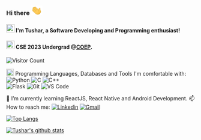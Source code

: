 ### Hi there <img src="https://raw.githubusercontent.com/PrajjwalDatir/PrajjwalDatir/master/assets/wave.gif" width="30px" height="25px">

#### <img src="https://user-images.githubusercontent.com/69508845/147593555-efaf08f1-29aa-404f-865a-eedbd4eea455.png" width="22px" height="22px"> I'm Tushar, a Software Developing and Programming enthusiast! 
#### <img src="https://user-images.githubusercontent.com/69508845/147593407-4e9d4283-3b38-46e6-ba22-de52dd001d2e.png" width="22px" height="22px"> CSE 2023 Undergrad @[COEP](https://www.coep.org.in).
![Visitor Count](https://profile-counter.glitch.me/{pathadeTush}/count.svg)

<img width="20px" height="18px" src="https://user-images.githubusercontent.com/69508845/147590010-f04cc84d-f587-4e93-b634-4bbbc6d5fdd3.png"> Programming Languages, Databases and Tools I'm comfortable with: <br>
![Python](https://img.shields.io/badge/-Python-3776AB?style=flat-square&logo=python&logoColor=ffffff)
![C](https://img.shields.io/badge/\-CC342D?style=flat-square&logo=C&logoColor=ffe8e8) 
![C++](https://img.shields.io/badge/-++-%23F7DF1C?style=flat-square&logo=C&logoColor=ffffff&color=00599c) <br>
![Flask](https://img.shields.io/badge/-Flask-E10098?style=flat-square&logo=flask&logoColor=ffffff&color=000000)
![Git](https://img.shields.io/badge/-Git-black?style=flat-square&logo=git&&logoColor=ffffff&color=F05032)
![VS Code](https://img.shields.io/badge/-VS%20Code-007ACC?style=flat-square&logo=visual-studio-code&logoColor=ffffff)

🌱 I’m currently learning ReactJS, React Native and Android Development. 
📫 How to reach me:
[![Linkedin](https://img.shields.io/badge/-LinkedIn-blue?style=flat&logo=Linkedin&logoColor=white)](https://in.linkedin.com/in/tushar-pathade-20503320b)
[![Gmail](https://img.shields.io/badge/-Gmail-c14438?style=flat&logo=Gmail&logoColor=white)](mailto:tusharpathade475@gmail.com)

[![Top Langs](https://github-readme-stats.vercel.app/api/top-langs/?username=pathadeTush)](https://github.com/anuraghazra/github-readme-stats)

[![Tushar's github stats](https://github-readme-stats.vercel.app/api?username=pathadeTush&count_private=true&show_icons=true&theme=radical&hide_rank=false)](https://github.com/anuraghazra/github-readme-stats)
<!--
**pathadeTush/pathadeTush** is a ✨ _special_ ✨ repository because its `README.md` (this file) appears on your GitHub profile.

Here are some ideas to get you started:

- 🔭 I’m currently working on ...
- 🌱 I’m currently learning ...
- 👯 I’m looking to collaborate on ...
- 🤔 I’m looking for help with ...
- 💬 Ask me about ...
- 📫 How to reach me: ...
- 😄 Pronouns: ...
- ⚡ Fun fact: ...
-->
